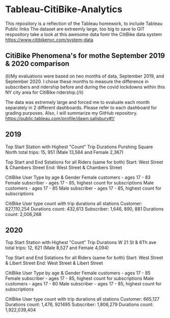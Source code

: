 # Tableau-CitiBike-Analytics
This repository is a reflection of the Tableau homework, to include Tableau Public links
The dataset are extreemly large, too big to save to GIT respository take a look at this awesome data fomr the CitiBike data system
https://www.citibikenyc.com/system-data

##  CitiBike Phenomena's for mothe September 2019 & 2020 comparison
(li)My evaluations were based on two months of data, September 2019, and September 2020.  I chose these months to measure the difference in subscribers and ridership before and during the covid lockdowns within this NY city area for CitiBike ridership.(/li)

The data was extremely large and forced me to evaluate each month separately in 2 different dashboards.  Please refer to each dashboard for grading purposes.  Also, I will summarize my GitHub repository. 
https://public.tableau.com/profile/dawn.salisbury#!/


## 2019
Top  Start Station with Highest "Count" Trip Durations  Purshing Square North total trips: 15, 951 
(Male 13,584 and Female 2,367)

Top  Start and End Sstations for all Riders (same for both)
Start: West Street & Chambers Street
End: West Street & Chambers  Street

CitiBike User Type by age & Gender 
Female customers - ages 17 - 83
Female subscriber - ages 17 - 85, highest count for subscriptions
Male customers - ages 17 - 85
Male subscriber - ages 17 - 85, highest count for subscriptions

CitiBike User type count with trip durations all stations
Customer: 827,110,254   Durations count:  432,613
Subscriber: 1,646, 890, 881 Durations count: 2,006,268

## 2020
Top  Start Station with Highest "Count" Trip Durations  W 21 St & 6Th ave total trips:  12, 621 
(Male 8,527 and Female 4,094)

Top  Start and End Sstations for all Riders (same for both)
Start: West Street & Libert Street
End: West Street & Libert Street

CitiBike User Type by age & Gender 
Female customers - ages 17 - 85
Female subscriber - ages 17 - 85, highest count for subscriptions
Male customers - ages 17 - 80
Male subscriber - ages 17 - 85, highest count for subscriptions

CitiBike User type count with trip durations all stations
Customer: 665,127   Durations count: 1,476, 921495
Subscriber: 1,806,279  Durations count: 1,922,039,404
